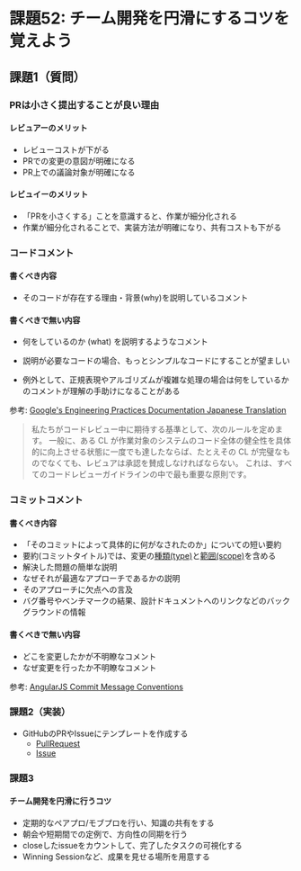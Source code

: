 # 課題52: チーム開発を円滑にするコツを覚えよう

## 課題1（質問）

### PRは小さく提出することが良い理由

#### レビュアーのメリット
- レビューコストが下がる
- PRでの変更の意図が明確になる
- PR上での議論対象が明確になる

#### レビュイーのメリット
- 「PRを小さくする」ことを意識すると、作業が細分化される
- 作業が細分化されることで、実装方法が明確になり、共有コストも下がる


### コードコメント

#### 書くべき内容

- そのコードが存在する理由・背景(why)を説明しているコメント

#### 書くべきで無い内容

- 何をしているのか (what) を説明するようなコメント


- 説明が必要なコードの場合、もっとシンプルなコードにすることが望ましい
- 例外として、正規表現やアルゴリズムが複雑な処理の場合は何をしているかのコメントが理解の手助けになることがある

参考: [Google's Engineering Practices Documentation Japanese Translation](https://shuuji3.xyz/eng-practices/review/)

>私たちがコードレビュー中に期待する基準として、次のルールを定めます。
>一般に、ある CL が作業対象のシステムのコード全体の健全性を具体的に向上させる状態に一度でも達したならば、たとえその CL が完璧なものでなくても、レビュアは承認を賛成しなければならない。
>これは、すべてのコードレビューガイドラインの中で最も重要な原則です。

### コミットコメント

#### 書くべき内容

- 「そのコミットによって具体的に何がなされたのか」についての短い要約
- 要約(コミットタイトル)では、変更の[種類(type)](https://gist.github.com/stephenparish/9941e89d80e2bc58a153#allowed-type)と[範囲(scope)](https://gist.github.com/stephenparish/9941e89d80e2bc58a153#allowed-scope)を含める
- 解決した問題の簡単な説明
- なぜそれが最適なアプローチであるかの説明
- そのアプローチに欠点への言及
- バグ番号やベンチマークの結果、設計ドキュメントへのリンクなどのバックグラウンドの情報

#### 書くべきで無い内容

- どこを変更したかが不明瞭なコメント
- なぜ変更を行ったか不明瞭なコメント

参考: [AngularJS Commit Message Conventions](https://gist.github.com/stephenparish/9941e89d80e2bc58a153)


### 課題2（実装）

- GitHubのPRやIssueにテンプレートを作成する
  - [PullRequest](https://github.com/marushosummers/PrAhaChallenge/blob/techniques-of-team-development/.github/PULL_REQUEST_TEMPLATE.md)
  - [Issue](https://github.com/marushosummers/PrAhaChallenge/blob/techniques-of-team-development/.github/ISSUE_TEMPLATE/bug_report.md)

### 課題3

#### チーム開発を円滑に行うコツ

- 定期的なペアプロ/モブプロを行い、知識の共有をする
- 朝会や短期間での定例で、方向性の同期を行う
- closeしたissueをカウントして、完了したタスクの可視化する
- Winning Sessionなど、成果を見せる場所を用意する
